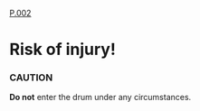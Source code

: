 [P.002](../pict/P.002.svg)

# Risk of injury!
### CAUTION

**Do not** enter the drum under any circumstances.